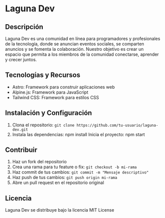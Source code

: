 # Laguna Dev
## Descripción
Laguna Dev es una comunidad en línea para programadores y profesionales de la tecnología, donde se anuncian eventos sociales, se comparten anuncios y se fomenta la colaboración. Nuestro objetivo es crear un espacio que permita a los miembros de la comunidad conectarse, aprender y crecer juntos.
## Tecnologías y Recursos
* Astro: Framework para construir aplicaciones web
* Alpine.js: Framework para JavaScript
* Tailwind CSS: Framework para estilos CSS
## Instalación y Configuración
1. Clona el repositorio: `git clone https://github.com/tu-usuario/laguna-dev.git`
2. Instala las dependencias: npm install
Inicia el proyecto: npm start
## Contribuir
1. Haz un fork del repositorio
2. Crea una rama para tu feature o fix: `git checkout -b mi-rama`
3. Haz commit de tus cambios: `git commit -m "Mensaje descriptivo"`
4. Haz push de tus cambios: `git push origin mi-rama`
5. Abre un pull request en el repositorio original
## Licencia
Laguna Dev se distribuye bajo la licencia MIT License